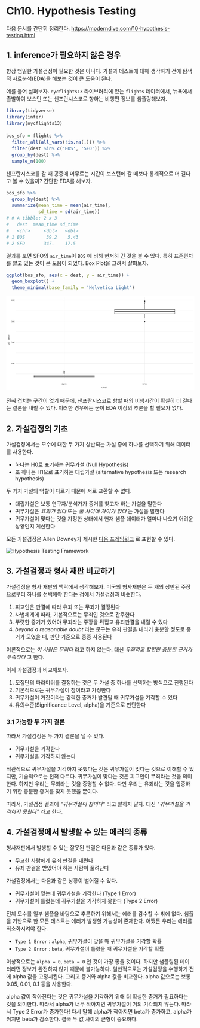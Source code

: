 # Ch10. Hypothesis Testing

다음 문서를 간단히 정리한다. <https://moderndive.com/10-hypothesis-testing.html>

## 1. inference가 필요하지 않은 경우

항상 엄밀한 가설검정이 필요한 것은 아니다.
가설과 테스트에 대해 생각하기 전에 탐색적 자료분석(EDA)을 해보는 것이 큰 도움이 된다.

예를 들어 살펴보자. `nycflights13` 라이브러리에 있는 `flights` 데이터에서, 뉴욕에서 출발하여 보스턴 또는 샌프란시스코로 향하는 비행편 정보를 샘플링해보자.

```r
library(tidyverse)
library(infer)
library(nycflights13)

bos_sfo = flights %>%
  filter_all(all_vars(!is.na(.))) %>%
  filter(dest %in% c('BOS', 'SFO')) %>%
  group_by(dest) %>%
  sample_n(100)
```

샌프란시스코를 갈 때 공중에 머무르는 시간이 보스턴에 갈 때보다 통계적으로 더 길다고 볼 수 있을까?
간단한 EDA를 해보자.

```r
bos_sfo %>%
  group_by(dest) %>%
  summarize(mean_time = mean(air_time),
            sd_time = sd(air_time))
# # A tibble: 2 x 3
#   dest  mean_time sd_time
#   <chr>     <dbl>   <dbl>
# 1 BOS        39.2    5.43
# 2 SFO       347.    17.5
```

결과를 보면 SFO의 `air_time`이 `BOS` 에 비해 현저히 긴 것을 볼 수 있다.
특히 표준편차를 알고 있는 것이 큰 도움이 되었다.
Box Plot을 그려서 살펴보자.

```r
ggplot(bos_sfo, aes(x = dest, y = air_time)) +
  geom_boxplot() +
  theme_minimal(base_family = 'Helvetica Light')
```

![png](fig/moderndive_ch10/output_01.png)

전혀 겹치는 구간이 없기 때문에, 샌프란시스코로 향할 때의 비행시간이 확실히 더 길다는 결론을 내릴 수 있다.
이러한 경우에는 굳이 EDA 이상의 추론을 할 필요가 없다.

## 2. 가설검정의 기초

가설검정에서는 모수에 대한 두 가지 상반되는 가설 중에 하나를 선택하기 위해 데이터를 사용한다.

- 하나는 H0로 표기하는 귀무가설 (Null Hypothesis)
- 또 하나는 H1으로 표기하는 대립가설 (alternative hypothesis 또는 research hypothesis)

두 가지 가설의 역할이 다르기 때문에 서로 교환할 수 없다.

- 대립가설은 보통 연구자/분석가가 증거를 찾고자 하는 가설을 말한다
- 귀무가설은 *효과가 없다* 또는 *둘 사이에 차이가 없다* 는 가설을 말한다
- 귀무가설이 맞다는 것을 가정한 상태에서 현재 샘플 데이터가 얼마나 나오기 어려운 상황인지 계산한다

모든 가설검정은 Allen Downey가 제시한 [다음 프레임워크](http://allendowney.blogspot.com/2016/06/there-is-still-only-one-test.html) 로
표현할 수 있다.

![Hypothesis Testing Framework](https://d33wubrfki0l68.cloudfront.net/c13657f5339f170a007f29a840739e0e10d55b32/a275c/images/ht.png)

## 3. 가설검정과 형사 재판 비교하기

가설검정을 형사 재판의 맥락에서 생각해보자.
미국의 형사재판은 두 개의 상반된 주장으로부터 하나를 선택해야 한다는 점에서 가설검정과 비슷한다.

1. 피고인은 판결에 따라 유죄 또는 무죄가 결정된다
2. 사법체계에 따라, 기본적으로는 무죄인 것으로 간주한다
3. 뚜렷한 증거가 있어야 무죄라는 주장을 뒤집고 유죄판결을 내릴 수 있다
4. *beyond a reasonable doubt* 라는 문구는 유죄 판결을 내리기 충분할 정도로 증거가 모였을 때, 판단 기준으로 종종 사용된다

이론적으로는 *이 사람은 무죄다* 라고 하지 않는다. 대신 *유죄라고 할만한 충분한 근거가 부족하다* 고 한다.

이제 가설검정과 비교해보자.

1. 모집단의 파라미터를 결정하는 것은 두 가설 중 하나를 선택하는 방식으로 진행된다
2. 기본적으로는 귀무가설이 참이라고 가정한다
3. 귀무가설이 거짓이라는 강력한 증거가 발견될 때 귀무가설을 기각할 수 있다
4. 유의수준(Significance Level, alpha)을 기준으로 판단한다

### 3.1 가능한 두 가지 결론

따라서 가설검정은 두 가지 결론을 낼 수 있다.

- 귀무가설을 기각한다
- 귀무가설을 기각하지 않는다

직관적으로 귀무가설을 기각하지 못했다는 것은 귀무가설이 맞다는 것으로 이해할 수 있지만, 기술적으로는 전혀 다르다.
귀무가설이 맞다는 것은 피고인이 무죄라는 것을 의미한다. 하지만 우리는 무죄라는 것을 증명할 수 없다.
다만 우리는 유죄라는 것을 입증하기 위한 충분한 증거를 찾지 못했을 뿐이다.

따라서, 가설검정 결과에 *"귀무가설이 참이다"* 라고 말하지 말자. 대신 *"귀무가설을 기각하지 못한다"* 라고 한다.

## 4. 가설검정에서 발생할 수 있는 에러의 종류

형사재판에서 발생할 수 있는 잘못된 판결은 다음과 같은 종류가 있다.

- 무고한 사람에게 유죄 판결을 내린다
- 유죄 판결을 받았어야 하는 사람이 풀려난다

가설검정에서는 다음과 같은 상황이 벌어질 수 있다.

- 귀무가설이 맞는데 귀무가설을 기각한다 (Type 1 Error)
- 귀무가설이 틀렸는데 귀무가설을 기각하지 못한다 (Type 2 Error)

전체 모수를 일부 샘플을 바탕으로 추론하기 위해서는 에러를 감수할 수 밖에 없다.
샘플을 기반으로 한 모든 테스트는 에러가 발생할 가능성이 존재한다.
어쨌든 우리는 에러를 최소화시켜야 한다.

- `Type 1 Error` : `alpha`, 귀무가설이 맞을 때 귀무가설을 기각할 확률
- `Type 2 Error` : `beta`, 귀무가설이 틀렸을 때 귀무가설을 기각할 확률

이상적으로는 `alpha = 0`, `beta = 0` 인 것이 가장 좋을 것이다.
하지만 샘플링된 데이터라면 정보가 완전하지 않기 때문에 불가능하다.
일반적으로는 가설검정을 수행하기 전에 alpha 값을 고정시킨다. 그리고 증거와 alpha 값을 비교한다.
alpha 값으로는 보통 0.05, 0.01, 0.1 등을 사용한다.

alpha 값이 작아진다는 것은 귀무가설을 기각하기 위해 더 확실한 증거가 필요하다는 것을 의미한다.
따라서 alpha가 너무 작아지면 귀무가설이 거의 기각되지 않는다. 따라서 Type 2 Error가 증가한다!
다시 말해 alpha가 작아지면 beta가 증가하고, alpha가 커지면 beta가 감소한다.
결국 두 값 사이의 균형이 중요하다. 

